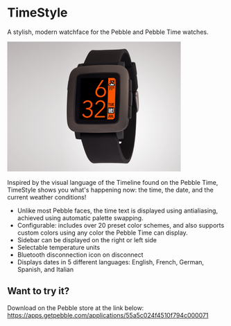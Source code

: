 # TimeStyle
A stylish, modern watchface for the Pebble and Pebble Time watches.

<img src="project_banner.png" width="400" height="300">

Inspired by the visual language of the Timeline found on the Pebble Time, TimeStyle shows you what's happening now: the time, the date, and the current weather conditions!

* Unlike most Pebble faces, the time text is displayed using antialiasing, achieved using automatic palette swapping.
* Configurable: includes over 20 preset color schemes, and also supports custom colors using any color the Pebble Time can display.
* Sidebar can be displayed on the right or left side
* Selectable temperature units
* Bluetooth disconnection icon on disconnect
* Displays dates in 5 different languages: English, French, German, Spanish, and Italian

## Want to try it?
Download on the Pebble store at the link below:
https://apps.getpebble.com/applications/55a5c024f4510f794c000071

